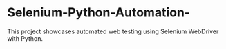 # Selenium-Python-Automation-
This project showcases automated web testing using Selenium WebDriver with Python.
